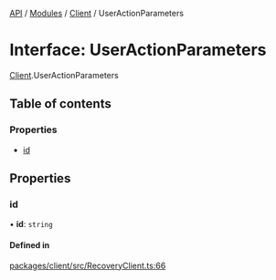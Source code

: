 [API](../API.md) / [Modules](../modules.md) / [Client](../modules/Client.md) / UserActionParameters

# Interface: UserActionParameters

[Client](../modules/Client.md).UserActionParameters

## Table of contents

### Properties

- [id](Client.UserActionParameters.md#id)

## Properties

### id

• **id**: `string`

#### Defined in

[packages/client/src/RecoveryClient.ts:66](https://github.com/logion-network/logion-api/blob/main/packages/client/src/RecoveryClient.ts#L66)
